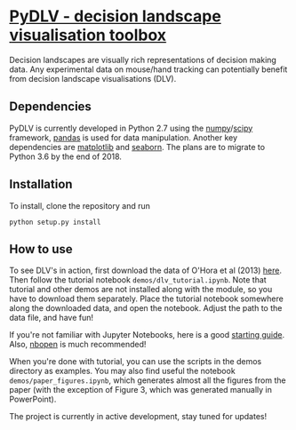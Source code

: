 # [PyDLV - decision landscape visualisation toolbox](https://github.com/cherepaha/PyDLV)
Decision landscapes are visually rich representations of decision making data. Any experimental data on mouse/hand tracking can potentially benefit from decision landscape visualisations (DLV). 

Dependencies
-------------
PyDLV is currently developed in Python 2.7 using the [numpy](https://sourceforge.net/projects/numpy/)/[scipy](https://github.com/scipy/scipy) framework, [pandas](https://github.com/pydata/pandas) is used for data manipulation. Another key dependencies are [matplotlib](https://github.com/matplotlib/matplotlib) and [seaborn](https://github.com/mwaskom/seaborn). The plans are to migrate to Python 3.6 by the end of 2018.

Installation
------------
To install, clone the repository and run

    python setup.py install

How to use
------------
To see DLV's in action, first download the data of O'Hora et al (2013) [here](http://doi.org/10.17605/OSF.IO/AHPV6). Then follow the tutorial notebook `demos/dlv_tutorial.ipynb`. Note that tutorial and other demos are not installed along with the module, so you have to download them separately. Place the tutorial notebook somewhere along the downloaded data, and open the notebook. Adjust the path to the data file, and have fun! 

If you're not familiar with Jupyter Notebooks, here is a good [starting guide](http://jupyter-notebook-beginner-guide.readthedocs.io/en/latest/index.html). Also, [nbopen](https://github.com/takluyver/nbopen) is much recommended! 

When you're done with tutorial, you can use the scripts in the demos directory as examples. You may also find useful the notebook `demos/paper_figures.ipynb`, which generates almost all the figures from the paper (with the exception of Figure 3, which was generated manually in PowerPoint).

The project is currently in active development, stay tuned for updates!
